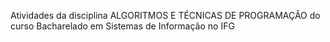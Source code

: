 Atividades da disciplina ALGORITMOS E TÉCNICAS DE PROGRAMAÇÃO do curso Bacharelado em Sistemas de Informação no IFG
